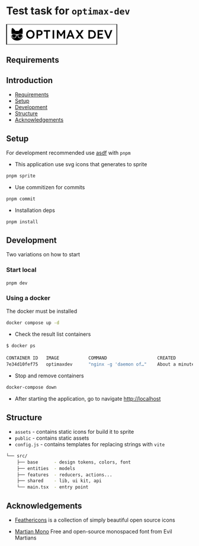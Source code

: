 # Test task for `optimax-dev`

<div style="width: 300px; height: 55px; margin-bottom: 1rem;">
  <picture>
    <source media="(prefers-color-scheme: dark)" srcset="./public/logo.dark.svg">
    <img style="object-fit: cover; inline-size: 100%; block-size: 100%" src="./public/logo.svg" alt="logo" />
  </picture>
</div>

## Requirements

## Introduction

- [Requirements](https://github.com/optimaxdev/frontend-test)
- [Setup](#setup)
- [Development](#development)
- [Structure](#structure)
- [Acknowledgements](#acknowledgements)

## Setup

For development recommended use [asdf](https://asdf-vm.com/) with `pnpm`

- This application use svg icons that generates to sprite

```sh
pnpm sprite
```

- Use commitizen for commits

```sh
pnpm commit
```

- Installation deps

```sh
pnpm install
```

## Development

Two variations on how to start

### Start local

```sh
pnpm dev
```

### Using a docker

The docker must be installed

```sh
docker compose up -d
```

- Check the result list containers

```bash
$ docker ps

CONTAINER ID   IMAGE           COMMAND                   CREATED              STATUS              PORTS                               NAMES
7e34d10fef75   optimaxdev      "nginx -g 'daemon of…"    About a minute ago   Up About a minute   0.0.0.0:80->80/tcp, :::80->80/tcp   test-task
```

- Stop and remove containers

```bash
docker-compose down
```

- After starting the application, go to navigate <http://localhost>

## Structure

- `assets` - contains static icons for build it to sprite
- `public` - contains static assets
- `config.js` - contains templates for replacing strings with `vite`

```sh
└── src/
    ├── base      - design tokens, colors, font
    ├── entities  - models
    ├── features  - reducers, actions...
    ├── shared    - lib, ui kit, api
    └── main.tsx  - entry point
```

## Acknowledgements

- [Feathericons](https://feathericons.com/) is a collection of simply beautiful open source icons

- [Martian Mono](https://github.com/evilmartians/mono/) Free and open-source monospaced font from Evil Martians
